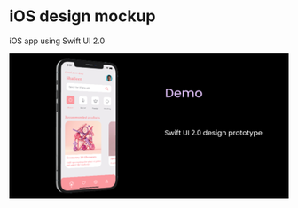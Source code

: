 # iOS design mockup


iOS app using Swift UI 2.0

![](https://raw.githubusercontent.com/njacob1001/ios-coffee-mockup/main/screensshots/previewed.png)


